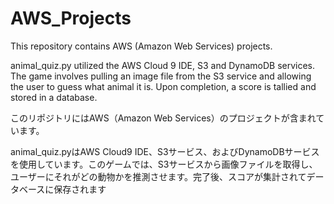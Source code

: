 # AWS_Projects
This repository contains AWS (Amazon Web Services) projects.

animal_quiz.py utilized the AWS Cloud 9 IDE, S3 and DynamoDB services. The game involves pulling an image file from the S3 service and allowing the user to guess what animal it is. Upon completion, a score is tallied and stored in a database.

このリポジトリにはAWS（Amazon Web Services）のプロジェクトが含まれています。

animal_quiz.pyはAWS Cloud9 IDE、S3サービス、およびDynamoDBサービスを使用しています。このゲームでは、S3サービスから画像ファイルを取得し、ユーザーにそれがどの動物かを推測させます。完了後、スコアが集計されてデータベースに保存されます
